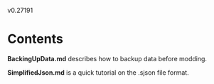 v0.27191

# Contents

**BackingUpData.md** describes how to backup data before modding.

**SimplifiedJson.md** is a quick tutorial on the .sjson file format.
